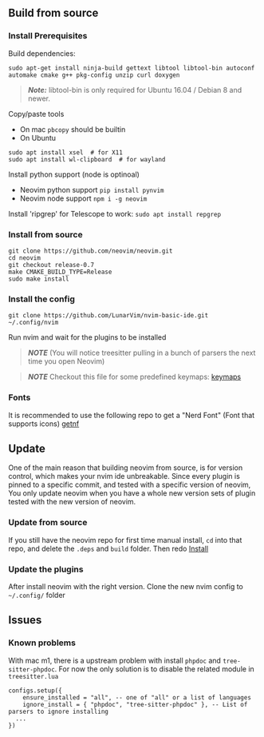 ## Build from source

### Install Prerequisites

Build dependencies:

```
sudo apt-get install ninja-build gettext libtool libtool-bin autoconf automake cmake g++ pkg-config unzip curl doxygen

```

> **_Note:_** libtool-bin is only required for Ubuntu 16.04 / Debian 8 and newer.

Copy/paste tools

- On mac `pbcopy` should be builtin
- On Ubuntu

```
sudo apt install xsel  # for X11
sudo apt install wl-clipboard  # for wayland
```

Install python support (node is optinoal)

- Neovim python support
  `pip install pynvim`
- Neovim node support
  `npm i -g neovim`

Install 'ripgrep' for Telescope to work:
`sudo apt install repgrep`

### Install from source

```
git clone https://github.com/neovim/neovim.git
cd neovim
git checkout release-0.7
make CMAKE_BUILD_TYPE=Release
sudo make install

```

### Install the config

`git clone https://github.com/LunarVim/nvim-basic-ide.git ~/.config/nvim`

Run nvim and wait for the plugins to be installed

> **_NOTE_** (You will notice treesitter pulling in a bunch of parsers the next time you open Neovim)

> **_NOTE_** Checkout this file for some predefined keymaps: [keymaps](https://github.com/LunarVim/nvim-basic-ide/blob/master/lua/user/keymaps.lua)

### Fonts
It is recommended to use the following repo to get a "Nerd Font" (Font that supports icons)
[getnf](https://github.com/ronniedroid/getnf)


## Update

One of the main reason that building neovim from source, is for version control, which makes your nvim ide unbreakable.
Since every plugin is pinned to a specific commit, and tested with a specific version of neovim, You only update neovim when you have a whole new version sets of plugin tested with the new version of neovim.

### Update from source

If you still have the neovim repo for first time manual install, `cd` into that repo, and delete the `.deps` and `build` folder.
Then redo [Install](###-install-from-source)

### Update the plugins

After install neovim with the right version. Clone the new nvim config to `~/.config/` folder

## Issues

### Known problems

With mac m1, there is a upstream problem with install `phpdoc` and `tree-sitter-phpdoc`. For now the only solution is to disable the related module in `treesitter.lua`

```
configs.setup({
	ensure_installed = "all", -- one of "all" or a list of languages
	ignore_install = { "phpdoc", "tree-sitter-phpdoc" }, -- List of parsers to ignore installing
  ...
})
```

